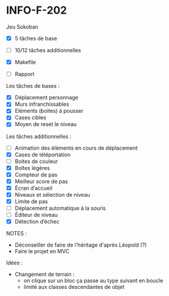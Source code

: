 # INFO-F-202
Jeu Sokoban

- [X] 5 tâches de base
- [ ] 10/12 tâches additionnelles
- [X] Makefile
- [ ] Rapport


Les tâches de bases :
- [X] Déplacement personnage
- [X] Murs infranchissables
- [X] Eléments (boites) à pousser
- [X] Cases cibles
- [X] Moyen de reset le niveau

Les tâches additionnelles :
- [ ] Animation des éléments en cours de déplacement
- [X] Cases de téléportation
- [ ] Boites de couleur
- [X] Boîtes légères
- [X] Compteur de pas
- [X] Meilleur score de pas
- [X] Écran d’accueil
- [X] Niveaux et sélection de niveau
- [X] Limite de pas
- [ ] Déplacement automatique à la souris
- [ ] Éditeur de niveau
- [X] Détection d’échec

NOTES : 
- Déconseiller de faire de l'héritage d'après Léopold (?)
- Faire le projet en MVC


Idées :
- Changement de terrain :
  - on clique sur un bloc ça passe au type suivant en boucle
  - limité aux classes descendantes de objet
